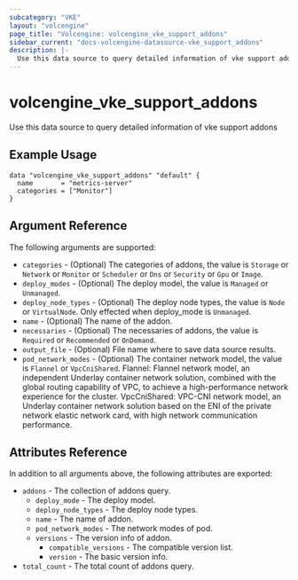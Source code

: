 ```yaml
---
subcategory: "VKE"
layout: "volcengine"
page_title: "Volcengine: volcengine_vke_support_addons"
sidebar_current: "docs-volcengine-datasource-vke_support_addons"
description: |-
  Use this data source to query detailed information of vke support addons
---
```

# volcengine_vke_support_addons
Use this data source to query detailed information of vke support addons
## Example Usage
```hcl
data "volcengine_vke_support_addons" "default" {
  name       = "metrics-server"
  categories = ["Monitor"]
}
```
## Argument Reference
The following arguments are supported:
* `categories` - (Optional) The categories of addons, the value is `Storage` or `Network` or `Monitor` or `Scheduler` or `Dns` or `Security` or `Gpu` or `Image`.
* `deploy_modes` - (Optional) The deploy model, the value is `Managed` or `Unmanaged`.
* `deploy_node_types` - (Optional) The deploy node types, the value is `Node` or `VirtualNode`. Only effected when deploy_mode is `Unmanaged`.
* `name` - (Optional) The name of the addon.
* `necessaries` - (Optional) The necessaries of addons, the value is `Required` or `Recommended` or `OnDemand`.
* `output_file` - (Optional) File name where to save data source results.
* `pod_network_modes` - (Optional) The container network model, the value is `Flannel` or `VpcCniShared`. Flannel: Flannel network model, an independent Underlay container network solution, combined with the global routing capability of VPC, to achieve a high-performance network experience for the cluster. VpcCniShared: VPC-CNI network model, an Underlay container network solution based on the ENI of the private network elastic network card, with high network communication performance.

## Attributes Reference
In addition to all arguments above, the following attributes are exported:
* `addons` - The collection of addons query.
    * `deploy_mode` - The deploy model.
    * `deploy_node_types` - The deploy node types.
    * `name` - The name of addon.
    * `pod_network_modes` - The network modes of pod.
    * `versions` - The version info of addon.
        * `compatible_versions` - The compatible version list.
        * `version` - The basic version info.
* `total_count` - The total count of addons query.


